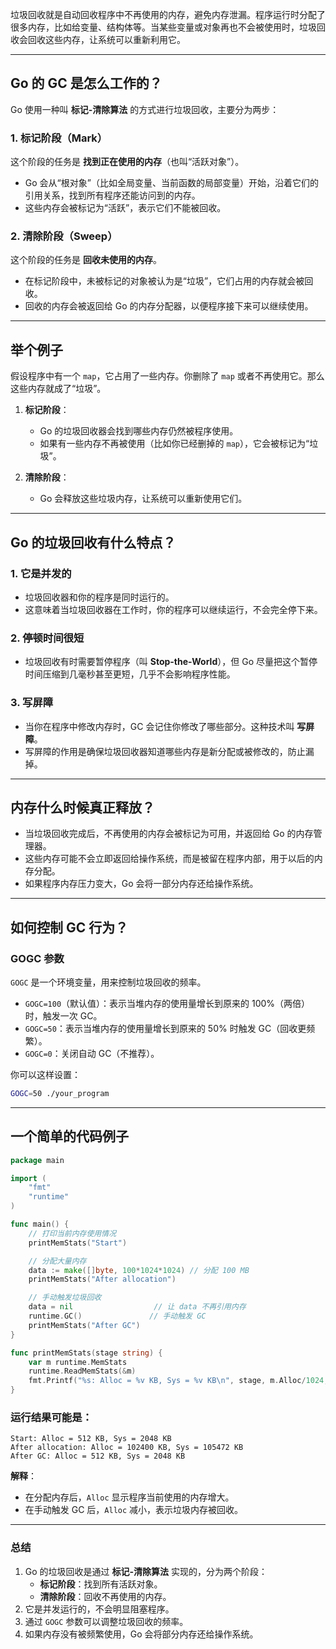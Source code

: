 
垃圾回收就是自动回收程序中不再使用的内存，避免内存泄漏。程序运行时分配了很多内存，比如给变量、结构体等。当某些变量或对象再也不会被使用时，垃圾回收会回收这些内存，让系统可以重新利用它。

---

## Go 的 GC 是怎么工作的？

Go 使用一种叫 **标记-清除算法** 的方式进行垃圾回收，主要分为两步：

### **1. 标记阶段（Mark）**
这个阶段的任务是 **找到正在使用的内存**（也叫“活跃对象”）。

- Go 会从“根对象”（比如全局变量、当前函数的局部变量）开始，沿着它们的引用关系，找到所有程序还能访问到的内存。
- 这些内存会被标记为“活跃”，表示它们不能被回收。

### **2. 清除阶段（Sweep）**
这个阶段的任务是 **回收未使用的内存**。

- 在标记阶段中，未被标记的对象被认为是“垃圾”，它们占用的内存就会被回收。
- 回收的内存会被返回给 Go 的内存分配器，以便程序接下来可以继续使用。

---

## 举个例子
假设程序中有一个 `map`，它占用了一些内存。你删除了 `map` 或者不再使用它。那么这些内存就成了“垃圾”。

1. **标记阶段**：
   - Go 的垃圾回收器会找到哪些内存仍然被程序使用。
   - 如果有一些内存不再被使用（比如你已经删掉的 `map`），它会被标记为“垃圾”。

2. **清除阶段**：
   - Go 会释放这些垃圾内存，让系统可以重新使用它们。

---

## Go 的垃圾回收有什么特点？

### **1. 它是并发的**
- 垃圾回收器和你的程序是同时运行的。
- 这意味着当垃圾回收器在工作时，你的程序可以继续运行，不会完全停下来。

### **2. 停顿时间很短**
- 垃圾回收有时需要暂停程序（叫 **Stop-the-World**），但 Go 尽量把这个暂停时间压缩到几毫秒甚至更短，几乎不会影响程序性能。

### **3. 写屏障**
- 当你在程序中修改内存时，GC 会记住你修改了哪些部分。这种技术叫 **写屏障**。
- 写屏障的作用是确保垃圾回收器知道哪些内存是新分配或被修改的，防止漏掉。

---

## 内存什么时候真正释放？
- 当垃圾回收完成后，不再使用的内存会被标记为可用，并返回给 Go 的内存管理器。
- 这些内存可能不会立即返回给操作系统，而是被留在程序内部，用于以后的内存分配。
- 如果程序内存压力变大，Go 会将一部分内存还给操作系统。

---

## 如何控制 GC 行为？

### **GOGC 参数**
`GOGC` 是一个环境变量，用来控制垃圾回收的频率。

- `GOGC=100`（默认值）：表示当堆内存的使用量增长到原来的 100%（两倍）时，触发一次 GC。
- `GOGC=50`：表示当堆内存的使用量增长到原来的 50% 时触发 GC（回收更频繁）。
- `GOGC=0`：关闭自动 GC（不推荐）。

你可以这样设置：

```bash
GOGC=50 ./your_program
```

---

## 一个简单的代码例子

```go
package main

import (
	"fmt"
	"runtime"
)

func main() {
	// 打印当前内存使用情况
	printMemStats("Start")

	// 分配大量内存
	data := make([]byte, 100*1024*1024) // 分配 100 MB
	printMemStats("After allocation")

	// 手动触发垃圾回收
	data = nil                  // 让 data 不再引用内存
	runtime.GC()               // 手动触发 GC
	printMemStats("After GC")
}

func printMemStats(stage string) {
	var m runtime.MemStats
	runtime.ReadMemStats(&m)
	fmt.Printf("%s: Alloc = %v KB, Sys = %v KB\n", stage, m.Alloc/1024, m.Sys/1024)
}
```

### 运行结果可能是：
```
Start: Alloc = 512 KB, Sys = 2048 KB
After allocation: Alloc = 102400 KB, Sys = 105472 KB
After GC: Alloc = 512 KB, Sys = 2048 KB
```

**解释**：
- 在分配内存后，`Alloc` 显示程序当前使用的内存增大。
- 在手动触发 GC 后，`Alloc` 减小，表示垃圾内存被回收。

---

### **总结**
1. Go 的垃圾回收是通过 **标记-清除算法** 实现的，分为两个阶段：
   - **标记阶段**：找到所有活跃对象。
   - **清除阶段**：回收不再使用的内存。
2. 它是并发运行的，不会明显阻塞程序。
3. 通过 `GOGC` 参数可以调整垃圾回收的频率。
4. 如果内存没有被频繁使用，Go 会将部分内存还给操作系统。
